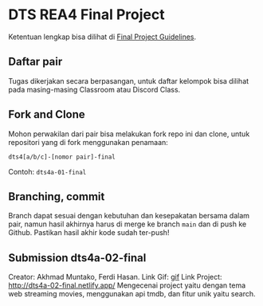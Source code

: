 # DTS REA4 Final Project

Ketentuan lengkap bisa dilihat di [Final Project Guidelines](https://docs.google.com/document/d/122KyWNQ4xxU4aFwWbM4vIfH7LM4AH2CZEZa3YsEHjCk). 

## Daftar pair

Tugas dikerjakan secara berpasangan, untuk daftar kelompok bisa dilihat pada masing-masing Classroom atau Discord Class.

## Fork and Clone

Mohon perwakilan dari pair bisa melakukan fork repo ini dan clone, untuk repositori yang di fork menggunakan penamaan:

`dts4[a/b/c]-[nomor pair]-final`

Contoh: `dts4a-01-final`

## Branching, commit

Branch dapat sesuai dengan kebutuhan dan kesepakatan bersama dalam pair, namun hasil akhirnya harus di merge ke branch `main` dan di push ke Github. Pastikan hasil akhir kode sudah ter-push!

## Submission dts4a-02-final
Creator: Akhmad Muntako, Ferdi Hasan.
Link Gif: [gif](https://drive.google.com/file/d/15UZJao4IXi7R7ngMG0IWq_FLJa4VysKR/view?usp=drivesdk)
Link Project: http://dts4a-02-final.netlify.app/
Mengecenai project yaitu dengan tema web streaming movies, menggunakan api tmdb, dan fitur unik yaitu search.
